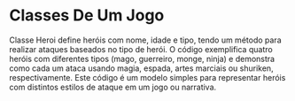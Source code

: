 # Classes De Um Jogo

Classe Heroi define heróis com nome, idade e tipo, tendo um método para realizar ataques baseados no tipo de herói. O código exemplifica quatro heróis com diferentes tipos (mago, guerreiro, monge, ninja) e demonstra como cada um ataca usando magia, espada, artes marciais ou shuriken, respectivamente. Este código é um modelo simples para representar heróis com distintos estilos de ataque em um jogo ou narrativa.
